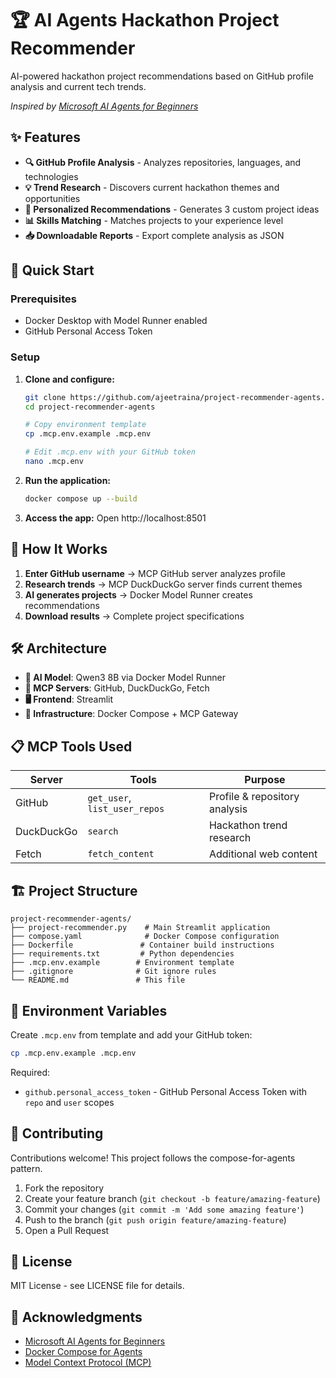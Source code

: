 # 🏆 AI Agents Hackathon Project Recommender

AI-powered hackathon project recommendations based on GitHub profile analysis and current tech trends.

*Inspired by [Microsoft AI Agents for Beginners](https://github.com/microsoft/ai-agents-for-beginners/tree/main/11-mcp/code_samples/github-mcp)*

## ✨ Features

- **🔍 GitHub Profile Analysis** - Analyzes repositories, languages, and technologies
- **💡 Trend Research** - Discovers current hackathon themes and opportunities  
- **🎯 Personalized Recommendations** - Generates 3 custom project ideas
- **📊 Skills Matching** - Matches projects to your experience level
- **📥 Downloadable Reports** - Export complete analysis as JSON

## 🚀 Quick Start

### Prerequisites
- Docker Desktop with Model Runner enabled
- GitHub Personal Access Token

### Setup

1. **Clone and configure:**
   ```bash
   git clone https://github.com/ajeetraina/project-recommender-agents.git
   cd project-recommender-agents
   
   # Copy environment template
   cp .mcp.env.example .mcp.env
   
   # Edit .mcp.env with your GitHub token
   nano .mcp.env
   ```

2. **Run the application:**
   ```bash
   docker compose up --build
   ```

3. **Access the app:**
   Open http://localhost:8501

## 🔧 How It Works

1. **Enter GitHub username** → MCP GitHub server analyzes profile
2. **Research trends** → MCP DuckDuckGo server finds current themes
3. **AI generates projects** → Docker Model Runner creates recommendations
4. **Download results** → Complete project specifications

## 🛠️ Architecture

- **🤖 AI Model**: Qwen3 8B via Docker Model Runner
- **🔧 MCP Servers**: GitHub, DuckDuckGo, Fetch
- **🖥️ Frontend**: Streamlit
- **🐳 Infrastructure**: Docker Compose + MCP Gateway

## 📋 MCP Tools Used

| Server | Tools | Purpose |
|--------|-------|---------|
| GitHub | `get_user`, `list_user_repos` | Profile & repository analysis |
| DuckDuckGo | `search` | Hackathon trend research |
| Fetch | `fetch_content` | Additional web content |

## 🏗️ Project Structure

```
project-recommender-agents/
├── project-recommender.py    # Main Streamlit application
├── compose.yaml              # Docker Compose configuration
├── Dockerfile               # Container build instructions
├── requirements.txt         # Python dependencies
├── .mcp.env.example        # Environment template
├── .gitignore              # Git ignore rules
└── README.md               # This file
```

## 🔐 Environment Variables

Create `.mcp.env` from template and add your GitHub token:

```bash
cp .mcp.env.example .mcp.env
```

Required:
- `github.personal_access_token` - GitHub Personal Access Token with `repo` and `user` scopes

## 🤝 Contributing

Contributions welcome! This project follows the compose-for-agents pattern.

1. Fork the repository
2. Create your feature branch (`git checkout -b feature/amazing-feature`)
3. Commit your changes (`git commit -m 'Add some amazing feature'`)
4. Push to the branch (`git push origin feature/amazing-feature`)
5. Open a Pull Request

## 📄 License

MIT License - see LICENSE file for details.

## 🙏 Acknowledgments

- [Microsoft AI Agents for Beginners](https://github.com/microsoft/ai-agents-for-beginners)
- [Docker Compose for Agents](https://github.com/ajeetraina/compose-for-agents)
- [Model Context Protocol (MCP)](https://modelcontextprotocol.io/)

